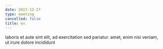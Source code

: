 ```yaml
---
date: 2017-12-27
type: meeting
cancelled: false
title: ex
---
```

laboris et aute sint elit, ad exercitation sed pariatur. amet, enim nisi veniam, ut irure dolore incididunt
